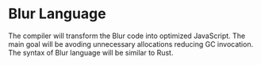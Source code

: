 # Blur Language

The compiler will transform the Blur code into optimized JavaScript. The main goal will be avoding unnecessary allocations reducing GC invocation. The syntax of Blur language will be similar to Rust.